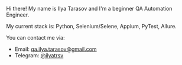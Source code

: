 Hi there! My name is Ilya Tarasov and I'm a beginner QA Automation Engineer.

My current stack is: Python, Selenium/Selene, Appium, PyTest, Allure.

You can contact me via:
- Email: qa.ilya.tarasov@gmail.com
- Telegram: [@ilyatrsv](https://t.me/ilyatrsv)
